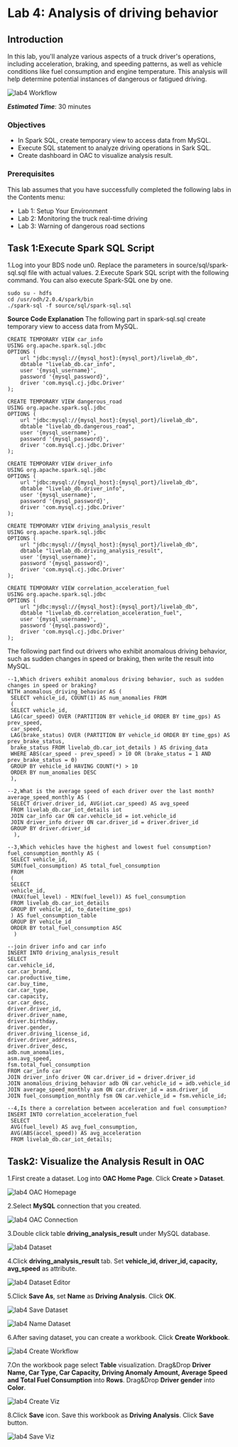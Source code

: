 # Lab 4: Analysis of driving behavior

## Introduction

In this lab, you'll analyze various aspects of a truck driver's operations, including acceleration, braking, and speeding patterns, as well as vehicle conditions like fuel consumption and engine temperature. This analysis will help determine potential instances of dangerous or fatigued driving.

![lab4 Workflow](images/04_lab4_workflow.png "workflow")

***Estimated Time***: 30 minutes

### Objectives

- In Spark SQL, create temporary view to access data from MySQL.
- Execute SQL statement to analyze driving operations in Sark SQL.
- Create dashboard in OAC to visualize analysis result.

### Prerequisites

This lab assumes that you have successfully completed the following labs in the Contents menu:

- Lab 1: Setup Your Environment
- Lab 2: Monitoring the truck real-time driving
- Lab 3: Warning of dangerous road sections

## Task 1:Execute Spark SQL Script

1.Log into your BDS node un0. Replace the parameters in source/sql/spark-sql.sql file with actual values.
2.Execute Spark SQL script with the following command. You can also execute Spark-SQL one by one.

```
sudo su - hdfs
cd /usr/odh/2.0.4/spark/bin
./spark-sql -f source/sql/spark-sql.sql
```

**Source Code Explanation**
The following part in spark-sql.sql create temporary view to access data from MySQL.

```
CREATE TEMPORARY VIEW car_info
USING org.apache.spark.sql.jdbc
OPTIONS (
    url "jdbc:mysql://{mysql_host}:{mysql_port}/livelab_db",
    dbtable "livelab_db.car_info",
    user '{mysql_username}',
    password '{mysql_password}',
    driver 'com.mysql.cj.jdbc.Driver'
);

CREATE TEMPORARY VIEW dangerous_road
USING org.apache.spark.sql.jdbc
OPTIONS (
    url "jdbc:mysql://{mysql_host}:{mysql_port}/livelab_db",
    dbtable "livelab_db.dangerous_road",
    user '{mysql_username}',
    password '{mysql_password}',
    driver 'com.mysql.cj.jdbc.Driver'
);

CREATE TEMPORARY VIEW driver_info
USING org.apache.spark.sql.jdbc
OPTIONS (
    url "jdbc:mysql://{mysql_host}:{mysql_port}/livelab_db",
    dbtable "livelab_db.driver_info",
    user '{mysql_username}',
    password '{mysql_password}',
    driver 'com.mysql.cj.jdbc.Driver'
);

CREATE TEMPORARY VIEW driving_analysis_result
USING org.apache.spark.sql.jdbc
OPTIONS (
    url "jdbc:mysql://{mysql_host}:{mysql_port}/livelab_db",
    dbtable "livelab_db.driving_analysis_result",
    user '{mysql_username}',
    password '{mysql_password}',
    driver 'com.mysql.cj.jdbc.Driver'
);

CREATE TEMPORARY VIEW correlation_acceleration_fuel
USING org.apache.spark.sql.jdbc
OPTIONS (
    url "jdbc:mysql://{mysql_host}:{mysql_port}/livelab_db",
    dbtable "livelab_db.correlation_acceleration_fuel",
    user '{mysql_username}',
    password '{mysql.password}',
    driver 'com.mysql.cj.jdbc.Driver'
);
```

The following part find out drivers who exhibit anomalous driving behavior, such as sudden changes in speed or braking, then write the result into MySQL.

```
--1,Which drivers exhibit anomalous driving behavior, such as sudden changes in speed or braking?
WITH anomalous_driving_behavior AS (
 SELECT vehicle_id, COUNT(1) AS num_anomalies FROM 
 ( 
 SELECT vehicle_id, 
 LAG(car_speed) OVER (PARTITION BY vehicle_id ORDER BY time_gps) AS prev_speed, 
 car_speed, 
 LAG(brake_status) OVER (PARTITION BY vehicle_id ORDER BY time_gps) AS prev_brake_status, 
 brake_status FROM livelab_db.car_iot_details ) AS driving_data 
 WHERE ABS(car_speed - prev_speed) > 10 OR (brake_status = 1 AND prev_brake_status = 0) 
 GROUP BY vehicle_id HAVING COUNT(*) > 10 
 ORDER BY num_anomalies DESC
 ),

--2,What is the average speed of each driver over the last month?
average_speed_monthly AS (
 SELECT driver.driver_id, AVG(iot.car_speed) AS avg_speed 
 FROM livelab_db.car_iot_details iot 
 JOIN car_info car ON car.vehicle_id = iot.vehicle_id
 JOIN driver_info driver ON car.driver_id = driver.driver_id
 GROUP BY driver.driver_id
  ),

--3,Which vehicles have the highest and lowest fuel consumption?
fuel_consumption_monthly AS (
 SELECT vehicle_id, 
 SUM(fuel_consumption) AS total_fuel_consumption 
 FROM 
 ( 
 SELECT 
 vehicle_id, 
 (MAX(fuel_level) - MIN(fuel_level)) AS fuel_consumption 
 FROM livelab_db.car_iot_details 
 GROUP BY vehicle_id, to_date(time_gps)
 ) AS fuel_consumption_table 
 GROUP BY vehicle_id 
 ORDER BY total_fuel_consumption ASC
  )
 
--join driver info and car info
INSERT INTO driving_analysis_result
SELECT
car.vehicle_id,
car.car_brand,
car.productive_time,
car.buy_time,
car.car_type,
car.capacity,
car.car_desc,
driver.driver_id,
driver.driver_name,
driver.birthday,
driver.gender,
driver.driving_license_id,
driver.driver_address,
driver.driver_desc,
adb.num_anomalies,
asm.avg_speed,
fsm.total_fuel_consumption
FROM car_info car
JOIN driver_info driver ON car.driver_id = driver.driver_id
JOIN anomalous_driving_behavior adb ON car.vehicle_id = adb.vehicle_id
JOIN average_speed_monthly asm ON car.driver_id = asm.driver_id
JOIN fuel_consumption_monthly fsm ON car.vehicle_id = fsm.vehicle_id;

--4,Is there a correlation between acceleration and fuel consumption?
INSERT INTO correlation_acceleration_fuel
 SELECT 
 AVG(fuel_level) AS avg_fuel_consumption, 
 AVG(ABS(accel_speed)) AS avg_acceleration 
 FROM livelab_db.car_iot_details;
```

## Task2: Visualize the Analysis Result in OAC

1.First create a dataset. Log into **OAC Home Page**. Click **Create > Dataset**.

![lab4 OAC Homepage](images/04_lab4_1.png "homepage")

2.Select **MySQL** connection that you created.

![lab4 OAC Connection](images/04_lab4_2.png "connection")

3.Double click table **driving_analysis_result** under MySQL database.

![lab4 Dataset](images/04_lab4_3.png "dataset")

4.Click **driving_analysis_result** tab. Set **vehicle_id, driver_id, capacity, avg_speed** as attribute.

![lab4 Dataset Editor](images/04_lab4_4.png "dataset editor")

5.Click **Save As**, set **Name** as **Driving Analysis**. Click **OK**.

![lab4 Save Dataset](images/04_lab4_5.png "save dataset")

![lab4 Name Dataset](images/04_lab4_6.png "name dataset")

6.After saving dataset, you can create a workbook. Click **Create Workbook**.

![lab4 Create Workflow](images/04_lab4_7.png "create workbook")

7.On the workbook page select **Table** visualization. Drag&Drop **Driver Name, Car Type, Car Capacity, Driving Anomaly Amount, Average Speed and Total Fuel Consumption** into **Rows**. Drag&Drop **Driver gender** into **Color**.

![lab4 Create Viz](images/04_lab4_8.png "create viz")

8.Click **Save** icon. Save this workbook as **Driving Analysis**. Click **Save** button.

![lab4 Save Viz](images/04_lab4_9.png "save workbook")
